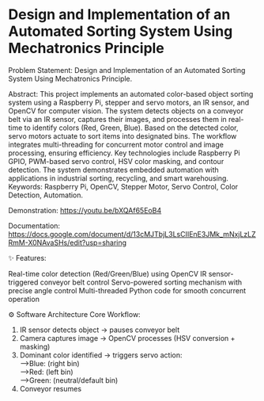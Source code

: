 # Design and Implementation of an Automated Sorting System Using Mechatronics Principle
Problem Statement: 
  Design and Implementation of an Automated Sorting System Using Mechatronics Principle.
  
Abstract: 
  This project implements an automated color-based object sorting system using a Raspberry Pi, stepper and servo motors, an IR sensor, and OpenCV for computer vision. The system detects objects on a conveyor belt via an IR sensor, captures their images, and processes them in real-time to identify colors (Red, Green, Blue). Based on the detected color, servo motors actuate to sort items into designated bins. The workflow integrates multi-threading for concurrent motor control and image processing, ensuring efficiency. Key technologies include Raspberry Pi GPIO, PWM-based servo control, HSV color masking, and contour detection. The system demonstrates embedded automation with applications in industrial sorting, recycling, and smart warehousing.
Keywords: Raspberry Pi, OpenCV, Stepper Motor, Servo Control, Color Detection, Automation.

Demonstration:
https://youtu.be/bXQAf65EoB4

Documentation:
https://docs.google.com/document/d/13cMJTbjL3LsCIIEnE3JMk_mNxjLzLZRmM-X0NAvaSHs/edit?usp=sharing 

✨ Features:

Real-time color detection (Red/Green/Blue) using OpenCV
IR sensor-triggered conveyor belt control
Servo-powered sorting mechanism with precise angle control
Multi-threaded Python code for smooth concurrent operation

⚙️ Software Architecture
Core Workflow:
1. IR sensor detects object → pauses conveyor belt  
2. Camera captures image → OpenCV processes (HSV conversion + masking)  
3. Dominant color identified → triggers servo action:  
   -->Blue:  (right bin)  
   -->Red:  (left bin)  
   -->Green: (neutral/default bin)  
4. Conveyor resumes 






   

